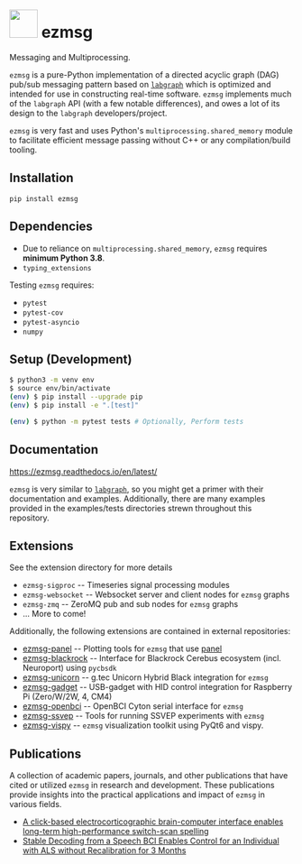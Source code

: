 # <img src="https://raw.githubusercontent.com/iscoe/ezmsg/main/docs/source/logo.png" width="50"/> ezmsg

Messaging and Multiprocessing.

`ezmsg` is a pure-Python implementation of a directed acyclic graph (DAG) pub/sub messaging pattern based on [`labgraph`](https://github.com/facebookresearch/labgraph) which is optimized and intended for use in constructing real-time software. `ezmsg` implements much of the `labgraph` API (with a few notable differences), and owes a lot of its design to the `labgraph` developers/project.

`ezmsg` is very fast and uses Python's `multiprocessing.shared_memory` module to facilitate efficient message passing without C++ or any compilation/build tooling.

## Installation

`pip install ezmsg`

## Dependencies

- Due to reliance on `multiprocessing.shared_memory`, `ezmsg` requires **minimum Python 3.8**.
- `typing_extensions`

Testing `ezmsg` requires:

- `pytest`
- `pytest-cov`
- `pytest-asyncio`
- `numpy`

## Setup (Development)

```bash
$ python3 -m venv env
$ source env/bin/activate
(env) $ pip install --upgrade pip
(env) $ pip install -e ".[test]"

(env) $ python -m pytest tests # Optionally, Perform tests
```

## Documentation

https://ezmsg.readthedocs.io/en/latest/

`ezmsg` is very similar to [`labgraph`](https://www.github.com/facebookresearch/labgraph), so you might get a primer with their documentation and examples. Additionally, there are many examples provided in the examples/tests directories strewn throughout this repository.

## Extensions

See the extension directory for more details

- `ezmsg-sigproc` -- Timeseries signal processing modules
- `ezmsg-websocket` -- Websocket server and client nodes for `ezmsg` graphs
- `ezmsg-zmq` -- ZeroMQ pub and sub nodes for `ezmsg` graphs
- ... More to come!

Additionally, the following extensions are contained in external repositories:

- [ezmsg-panel](https://github.com/griffinmilsap/ezmsg-panel) -- Plotting tools for `ezmsg` that use [panel](https://github.com/holoviz/panel)
- [ezmsg-blackrock](https://github.com/griffinmilsap/ezmsg-blackrock) -- Interface for Blackrock Cerebus ecosystem (incl. Neuroport) using `pycbsdk`
- [ezmsg-unicorn](https://github.com/griffinmilsap/ezmsg-unicorn) -- g.tec Unicorn Hybrid Black integration for `ezmsg`
- [ezmsg-gadget](https://github.com/griffinmilsap/ezmsg-gadget) -- USB-gadget with HID control integration for Raspberry Pi (Zero/W/2W, 4, CM4)
- [ezmsg-openbci](https://github.com/griffinmilsap/ezmsg-openbci) -- OpenBCI Cyton serial interface for `ezmsg`
- [ezmsg-ssvep](https://github.com/griffinmilsap/ezmsg-ssvep) -- Tools for running SSVEP experiments with `ezmsg`
- [ezmsg-vispy](https://github.com/pperanich/ezmsg-vispy) -- `ezmsg` visualization toolkit using PyQt6 and vispy.

## Publications

A collection of academic papers, journals, and other publications that have cited or utilized `ezmsg` in research and development.
These publications provide insights into the practical applications and impact of `ezmsg` in various fields.

- [A click-based electrocorticographic brain-computer interface enables long-term high-performance switch-scan spelling](https://doi.org/10.21203/rs.3.rs-3158792/v1)
- [Stable Decoding from a Speech BCI Enables Control for an Individual with ALS without Recalibration for 3 Months](https://doi.org/10.1002/advs.202304853)
